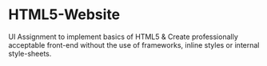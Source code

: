 # HTML5-Website
UI Assignment to implement basics of HTML5 &amp; Create professionally acceptable front-end without the use of frameworks, inline styles or internal style-sheets.
